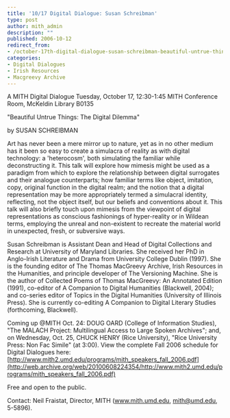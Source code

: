 ```yaml
---
title: '10/17 Digital Dialogue: Susan Schreibman'
type: post
author: mith_admin
description: ""
published: 2006-10-12
redirect_from: 
- /october-17th-digital-dialogue-susan-schreibman-beautiful-untrue-things-the-digital-dilemma/
categories:
- Digital Dialogues
- Irish Resources
- Macgreevy Archive
---
```

A MITH Digital Dialogue Tuesday, October 17, 12:30-1:45 MITH Conference Room, McKeldin Library B0135

"Beautiful Untrue Things: The Digital Dilemma"

by SUSAN SCHREIBMAN

Art has never been a mere mirror up to nature, yet as in no other medium has it been so easy to create a simulacra of reality as with digital technology: a 'heterocosm', both simulating the familiar while deconstructing it. This talk will explore how mimesis might be used as a paradigm from which to explore the relationship between digital surrogates and their analogue counterparts; how familiar terms like object, imitation, copy, original function in the digital realm; and the notion that a digital representation may be more appropriately termed a simulacral identity, reflecting, not the object itself, but our beliefs and conventions about it. This talk will also briefly touch upon mimesis from the viewpoint of digital representations as conscious fashionings of hyper-reality or in Wildean terms, employing the unreal and non-existent to recreate the material world in unexpected, fresh, or subversive ways.

Susan Schreibman is Assistant Dean and Head of Digital Collections and Research at University of Maryland Libraries. She received her PhD in Anglo-Irish Literature and Drama from University College Dublin (1997). She is the founding editor of The Thomas MacGreevy Archive, Irish Resources in the Humanities, and principle developer of The Versioning Machine. She is the author of Collected Poems of Thomas MacGreevy: An Annotated Edition (1991), co-editor of A Companion to Digital Humanities (Blackwell, 2004); and co-series editor of Topics in the Digital Humanities (University of Illinois Press). She is currently co-editing A Companion to Digital Literary Studies (forthcoming, Blackwell).

Coming up @MITH Oct. 24: DOUG OARD (College of Information Studies), "The MALACH Project: Multilingual Access to Large Spoken Archives"; and, on Wednesday, Oct. 25, CHUCK HENRY (Rice University), "Rice University Press: Non Fac Simile" (at 3:00). View the complete Fall 2006 schedule for Digital Dialogues here: [http://www.mith2.umd.edu/programs/mith_speakers_fall_2006.pdf](http://web.archive.org/web/20100608224354/http://www.mith2.umd.edu/programs/mith_speakers_fall_2006.pdf)

Free and open to the public.

Contact: Neil Fraistat, Director, MITH (www.mith.umd.edu, mith@umd.edu, 5-5896).
